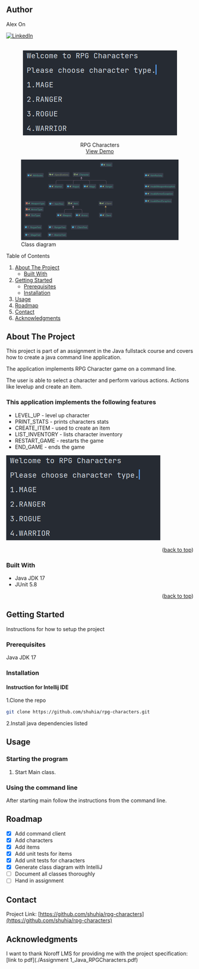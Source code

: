 ## Author

Alex On

<div id="top"></div>
<!--
*** Thanks for checking out the Best-README-Template. If you have a suggestion
*** that would make this better, please fork the repo and create a pull request
*** or simply open an issue with the tag "enhancement".
*** Don't forget to give the project a star!
*** Thanks again! Now go create something AMAZING! :D
-->



<!-- PROJECT SHIELDS -->
<!--
*** I'm using markdown "reference style" links for readability.
*** Reference links are enclosed in brackets [ ] instead of parentheses ( ).
*** See the bottom of this document for the declaration of the reference variables
*** for contributors-url, forks-url, etc. This is an optional, concise syntax you may use.
*** https://www.markdownguide.org/basic-syntax/#reference-style-links
-->

[![LinkedIn][linkedin-shield]][linkedin-url]



<!-- PROJECT LOGO -->
<br />
<div align="center">
  <a href="https://github.com/othneildrew/Best-README-Template">
    <img src="rpg-characters-main-menu.PNG" alt="Logo">
  </a>


  <p align="center">
    RPG Characters
    <br />
    <a href="">View Demo</a>
  </p>
</div>

<figure>
<img src="./class-diagram.png" alt="Class diagram" />
<figcaption>
Class diagram 
</figcaption>
</figure>


<!-- TABLE OF CONTENTS -->

  <summary>Table of Contents</summary>
  <ol>
    <li>
      <a href="#about-the-project">About The Project</a>
      <ul>
        <li><a href="#built-with">Built With</a></li>
      </ul>
    </li>
    <li>
      <a href="#getting-started">Getting Started</a>
      <ul>
        <li><a href="#prerequisites">Prerequisites</a></li>
        <li><a href="#installation">Installation</a></li>
      </ul>
    </li>
    <li><a href="#usage">Usage</a></li>
    <li><a href="#roadmap">Roadmap</a></li>
    <li><a href="#contact">Contact</a></li>
    <li><a href="#acknowledgments">Acknowledgments</a></li>
  </ol>




<!-- ABOUT THE PROJECT -->

## About The Project

This project is part of an assignment in the Java fullstack course and covers how to create a java command line
application.

The application implements RPG Character game on a command line.

The user is able to select a character and perform various actions. Actions like levelup and create an item.

### This application implements the following features

* LEVEL_UP - level up character
* PRINT_STATS - prints characters stats
* CREATE_ITEM - used to create an item
* LIST_INVENTORY - lists character inventory
* RESTART_GAME - restarts the game
* END_GAME - ends the game

[![Product Name Screen Shot][product-screenshot]](https://github.com/shuhia/rpg-characters)




<p align="right">(<a href="#top">back to top</a>)</p>

### Built With

* Java JDK 17
* JUnit 5.8

<p align="right">(<a href="#top">back to top</a>)</p>



<!-- GETTING STARTED -->

## Getting Started

Instructions for how to setup the project

### Prerequisites

Java JDK 17

### Installation

#### Instruction for Intellij IDE

1.Clone the repo

   ```sh
   git clone https://github.com/shuhia/rpg-characters.git
   ```

2.Install java dependencies listed




<!-- USAGE EXAMPLES -->

## Usage

### Starting the program

1. Start Main class.

### Using the command line

After starting main follow the instructions from the command line.




<!-- ROADMAP -->

## Roadmap

- [x] Add command client
- [x] Add characters
- [x] Add items
- [x] Add unit tests for items
- [x] Add unit tests for characters
- [x] Generate class diagram with IntelliJ
- [ ] Document all classes thoroughly
- [ ] Hand in assignment

<!-- CONTACT -->

## Contact

Project Link: [https://github.com/shuhia/rpg-characters](https://github.com/shuhia/rpg-characters)

<!-- ACKNOWLEDGMENTS -->

## Acknowledgments

I want to thank Noroff LMS for providing me with the project
specification: [link to pdf](./Assignment 1_Java_RPGCharacters.pdf)

<!-- MARKDOWN LINKS & IMAGES -->
<!-- https://www.markdownguide.org/basic-syntax/#reference-style-links -->

[linkedin-shield]: https://img.shields.io/badge/-LinkedIn-black.svg?style=for-the-badge&logo=linkedin&colorB=555

[linkedin-url]: https://www.linkedin.com/in/alex-on-0a08b8107/

[product-screenshot]: rpg-characters-main-menu.PNG